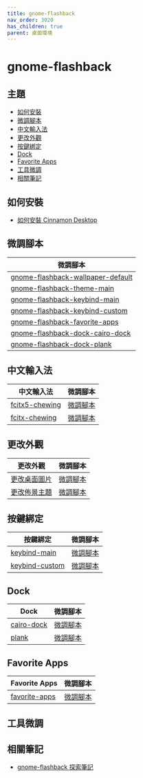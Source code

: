 ```yaml
---
title: gnome-flashback
nav_order: 3020
has_children: true
parent: 桌面環境
---
```



# gnome-flashback


## 主題

* [如何安裝](#如何安裝)
* [微調腳本](#微調腳本)
* [中文輸入法](#中文輸入法)
* [更改外觀](#更改外觀)
* [按鍵綁定](#按鍵綁定)
* [Dock](#dock)
* [Favorite Apps](#favorite-apps)
* [工具微調](#工具微調)
* [相關筆記](#相關筆記)


## 如何安裝

* [如何安裝 Cinnamon Desktop](https://samwhelp.github.io/note-about-ubuntu/read/desktop_environment/gnome-flashback/install.html)


## 微調腳本

| 微調腳本 |
| --- |
| [gnome-flashback-wallpaper-default](https://github.com/samwhelp/note-about-ubuntu/tree/gh-pages/_demo/adjustment/de/gnome-flashback/part/gnome-flashback-wallpaper-default) |
| [gnome-flashback-theme-main](https://github.com/samwhelp/note-about-ubuntu/tree/gh-pages/_demo/adjustment/de/gnome-flashback/part/gnome-flashback-theme-main) |
| [gnome-flashback-keybind-main](https://github.com/samwhelp/note-about-ubuntu/tree/gh-pages/_demo/adjustment/de/gnome-flashback/part/gnome-flashback-keybind-main) |
| [gnome-flashback-keybind-custom](https://github.com/samwhelp/note-about-ubuntu/tree/gh-pages/_demo/adjustment/de/gnome-flashback/part/gnome-flashback-keybind-custom) |
| [gnome-flashback-favorite-apps](https://github.com/samwhelp/note-about-ubuntu/tree/gh-pages/_demo/adjustment/de/gnome-flashback/part/gnome-flashback-favorite-apps) |
| [gnome-flashback-dock-cairo-dock](https://github.com/samwhelp/note-about-ubuntu/tree/gh-pages/_demo/adjustment/de/gnome-flashback/part/gnome-flashback-dock-cairo-dock) |
| [gnome-flashback-dock-plank](https://github.com/samwhelp/note-about-ubuntu/tree/gh-pages/_demo/adjustment/de/gnome-flashback/part/gnome-flashback-dock-plank) |


## 中文輸入法

| 中文輸入法 | 微調腳本 |
| --- | --- |
| [fcitx5-chewing](https://samwhelp.github.io/note-about-ubuntu/read/subject/im/fcitx5.html) | [微調腳本](https://github.com/samwhelp/note-about-ubuntu/tree/gh-pages/_demo/adjustment/env/im/fcitx5-chewing) |
| [fcitx-chewing](https://samwhelp.github.io/note-about-ubuntu/read/subject/im/fcitx/fcitx-chewing.html) | [微調腳本](https://github.com/samwhelp/note-about-ubuntu/tree/gh-pages/_demo/adjustment/env/im/fcitx-chewing) |


## 更改外觀

| 更改外觀 | 微調腳本 |
| --- | --- |
| [更改桌面圖片](https://samwhelp.github.io/note-about-ubuntu/read/desktop_environment/gnome-flashback/adjustment/wallpaper.html) | [微調腳本](https://github.com/samwhelp/note-about-ubuntu/tree/gh-pages/_demo/adjustment/de/gnome-flashback/part/gnome-flashback-wallpaper-default) |
| [更改佈景主題](https://samwhelp.github.io/note-about-ubuntu/read/desktop_environment/gnome-flashback/adjustment/theme.html) | [微調腳本](https://github.com/samwhelp/note-about-ubuntu/tree/gh-pages/_demo/adjustment/de/gnome-flashback/part/gnome-flashback-theme-main) |


## 按鍵綁定

| 按鍵綁定 | 微調腳本 |
| --- | --- |
| [keybind-main](https://samwhelp.github.io/note-about-ubuntu/read/desktop_environment/gnome-flashback/adjustment/keybind-main.html) | [微調腳本](https://github.com/samwhelp/note-about-ubuntu/tree/gh-pages/_demo/adjustment/de/gnome-flashback/part/gnome-flashback-keybind-main) |
| [keybind-custom](https://samwhelp.github.io/note-about-ubuntu/read/desktop_environment/gnome-flashback/adjustment/keybind-custom.html) | [微調腳本](https://github.com/samwhelp/note-about-ubuntu/tree/gh-pages/_demo/adjustment/de/gnome-flashback/part/gnome-flashback-keybind-custom) |


## Dock

| Dock | 微調腳本 |
| --- | --- |
| [cairo-dock](https://samwhelp.github.io/note-about-ubuntu/read/desktop_environment/gnome-flashback/adjustment/dock-cairo-dock.html) | [微調腳本](https://github.com/samwhelp/note-about-ubuntu/tree/gh-pages/_demo/adjustment/de/gnome-flashback/part/gnome-flashback-dock-cairo-dock) |
| [plank](https://samwhelp.github.io/note-about-ubuntu/read/desktop_environment/gnome-flashback/adjustment/dock-plank.html) | [微調腳本](https://github.com/samwhelp/note-about-ubuntu/tree/gh-pages/_demo/adjustment/de/gnome-flashback/part/gnome-flashback-dock-cairo-dock) |


## Favorite Apps

| Favorite Apps | 微調腳本 |
| --- | --- |
| [favorite-apps](https://samwhelp.github.io/note-about-ubuntu/read/desktop_environment/gnome-flashback/adjustment/favorite-apps.html) | [微調腳本](https://github.com/samwhelp/note-about-ubuntu/tree/gh-pages/_demo/adjustment/de/gnome-flashback/part/gnome-flashback-favorite-apps) |


## 工具微調


## 相關筆記

* [gnome-flashback 探索筆記](https://samwhelp.github.io/note-about-gnome-flashback/)
